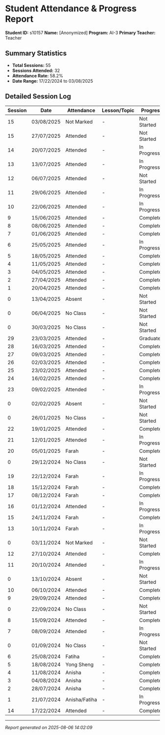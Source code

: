 # Student Attendance & Progress Report

**Student ID:** s10157
**Name:** [Anonymized]
**Program:** AI-3
**Primary Teacher:** Teacher

## Summary Statistics
- **Total Sessions:** 55
- **Sessions Attended:** 32
- **Attendance Rate:** 58.2%
- **Date Range:** 17/22/2024 to 03/08/2025

## Detailed Session Log

| Session | Date | Attendance | Lesson/Topic | Progress |
|---------|------|------------|--------------|----------|
| 15 | 03/08/2025 | Not Marked | - | Not Started |
| 15 | 27/07/2025 | Attended | - | Not Started |
| 14 | 20/07/2025 | Attended | - | In Progress |
| 13 | 13/07/2025 | Attended | - | In Progress |
| 12 | 06/07/2025 | Attended | - | Not Started |
| 11 | 29/06/2025 | Attended | - | In Progress |
| 10 | 22/06/2025 | Attended | - | In Progress |
| 9 | 15/06/2025 | Attended | - | Completed |
| 8 | 08/06/2025 | Attended | - | Completed |
| 7 | 01/06/2025 | Attended | - | Completed |
| 6 | 25/05/2025 | Attended | - | In Progress |
| 5 | 18/05/2025 | Attended | - | Completed |
| 4 | 11/05/2025 | Attended | - | Completed |
| 3 | 04/05/2025 | Attended | - | Completed |
| 2 | 27/04/2025 | Attended | - | Completed |
| 1 | 20/04/2025 | Attended | - | Completed |
| 0 | 13/04/2025 | Absent | - | Not Started |
| 0 | 06/04/2025 | No Class | - | Not Started |
| 0 | 30/03/2025 | No Class | - | Not Started |
| 29 | 23/03/2025 | Attended | - | Graduated |
| 28 | 16/03/2025 | Attended | - | Completed |
| 27 | 09/03/2025 | Attended | - | Completed |
| 26 | 02/03/2025 | Attended | - | Completed |
| 25 | 23/02/2025 | Attended | - | Completed |
| 24 | 16/02/2025 | Attended | - | Completed |
| 23 | 09/02/2025 | Attended | - | In Progress |
| 0 | 02/02/2025 | Absent | - | Not Started |
| 0 | 26/01/2025 | No Class | - | Not Started |
| 22 | 19/01/2025 | Attended | - | Completed |
| 21 | 12/01/2025 | Attended | - | In Progress |
| 20 | 05/01/2025 | Farah | - | Completed |
| 0 | 29/12/2024 | No Class | - | Not Started |
| 19 | 22/12/2024 | Farah | - | In Progress |
| 18 | 15/12/2024 | Farah | - | Completed |
| 17 | 08/12/2024 | Farah | - | Completed |
| 16 | 01/12/2024 | Attended | - | In Progress |
| 15 | 24/11/2024 | Farah | - | Completed |
| 13 | 10/11/2024 | Farah | - | In Progress |
| 0 | 03/11/2024 | Not Marked | - | Not Started |
| 12 | 27/10/2024 | Attended | - | Completed |
| 11 | 20/10/2024 | Attended | - | In Progress |
| 0 | 13/10/2024 | Absent | - | Not Started |
| 10 | 06/10/2024 | Attended | - | Completed |
| 9 | 29/09/2024 | Attended | - | Completed |
| 0 | 22/09/2024 | No Class | - | Not Started |
| 8 | 15/09/2024 | Attended | - | Completed |
| 7 | 08/09/2024 | Attended | - | In Progress |
| 0 | 01/09/2024 | No Class | - | Not Started |
| 6 | 25/08/2024 | Fatiha | - | Completed |
| 5 | 18/08/2024 | Yong Sheng | - | Completed |
| 4 | 11/08/2024 | Anisha | - | Completed |
| 3 | 04/08/2024 | Anisha | - | Completed |
| 2 | 28/07/2024 | Anisha | - | Completed |
| 1 | 21/07/2024 | Anisha/Fatiha | - | In Progress |
| 14 | 17/22/2024 | Attended | - | Completed |

---
*Report generated on 2025-08-06 14:02:09*